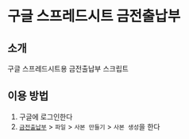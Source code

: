 # 구글 스프레드시트 금전출납부

## 소개

구글 스프레드시트용 금전출납부 스크립트

## 이용 방법

1. 구글에 로그인한다
2. [`금전출납부`](https://docs.google.com/spreadsheets/d/1OpXs6glVyVdk_NkNdvZSuar71qrmK_6wFEuxLcWFohA/edit?usp=sharing) > `파일` > `사본 만들기` > `사본 생성`을 한다
